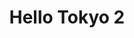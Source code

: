 ---
layout: place
title: "Hello Tokyo 2"
permalink: /louisiana/gonzales/hello-tokyo-2.html
stateAbbr: LA
stateName: Louisiana
cityName: Gonzales
seo:
  name: "Hello Tokyo 2"
  type: Restaurant
  links: https://smorefood.com/order-online/hello-tokyo-2-next-to-leblancs-food-store-gonzales-70737-p1urzrdx?utm_source=gmb&utm_medium=website
description: "Looking for sushi in Gonzales, Louisiana? Check out Hello Tokyo 2 for a delightful Japanese dining experience. Enjoy a variety of sushi and other dishes in a..."
place_id: ChIJRSYnIzq3JoYRa6PhMRZojMI
photos:
  - name: >-
      places/ChIJRSYnIzq3JoYRa6PhMRZojMI/photos/AeeoHcJSp-ZNlJ3XpP--scJ_mPlyDej2RBabzoI9ycv0o28g-5LgnsEgHpk46J1N3JbPiQbaKlaDENz6qwe7wcH16jsqfgR0d7qs12UG99FOEPxXUzScmzmXSw2D0WLdX_-irB2l8TU9gWq0BvEvm9OSUiSL1Rzp5gspcI6QHPy7TD53BrPiCsHSH71bc77hyb_d2mJ9JjgaXA6tXLkXetyyJ4sivQpU4qftjZwGBo3st8rQeHhFuvFlhu-2Q_LstFKaVhAbpDctFIip7hOCU2BiAOASs-FiQJSF6mQ8PTr3w3koQA
    widthPx: 700
    heightPx: 420
    authorAttributions:
      - displayName: Hello Tokyo 2
        uri: https://maps.google.com/maps/contrib/115555465087284847046
        photoUri: >-
          https://lh3.googleusercontent.com/a-/ALV-UjX61ll7psd9OABy1hY5Qb1X6hF-Q5xSdU_yxlUM4jBUBBunxF8=s100-p-k-no-mo
    flagContentUri: >-
      https://www.google.com/local/imagery/report/?cb_client=maps_api_places.places_api&image_key=!1e10!2sAF1QipNORDPXTMOIzp5__wjHflZomHVB26aIg4qohkOx&hl=en-US
    googleMapsUri: >-
      https://www.google.com/maps/place//data=!3m4!1e2!3m2!1sAF1QipNORDPXTMOIzp5__wjHflZomHVB26aIg4qohkOx!2e10!4m2!3m1!1s0x8626b73a23272645:0xc28c681631e1a36b
  - name: >-
      places/ChIJRSYnIzq3JoYRa6PhMRZojMI/photos/AeeoHcJroTfJ7wP62W_BC1N8lGAyOOtMOZ71YGLn8uWfsyt_3kYnGgswhkYpYTG0rJQb3RkctCA-oOxOdSziUrD7mwvlYW9xKKtVuEO3K1IQUmNK74X5dUys-9u_cCyn9x2woAcPuwEZlrXC5-QG5JYoPryZ3_RVx2yzLeKBmlNUzrv1z_FUALhMW-T9vaNxZRU4FhNFkQxoX_o5oqEL8BrXMgIOqTDgwNlqWjuWrfgTgFgE9AYR_9ccxmr3UvPqCp89Tf3okkBFsAcsLCnKZk8Q1Xda6PaQymmtZGhUMhhdIO9awrlIVXpTfevj94EmuFx1SZefVn_RqIpHs8CXl_5CXNKryE7x-E83PgGqZaAfof1xacU91W5zt585KCexyXMMJdY9fkiHqTBbRf10iZvuLbb-BxdMSRDGLD7fr--3BwLbCg
    widthPx: 4032
    heightPx: 3024
    authorAttributions:
      - displayName: Debbie B
        uri: https://maps.google.com/maps/contrib/101763554949452729705
        photoUri: >-
          https://lh3.googleusercontent.com/a-/ALV-UjXmbwMKTexS_wPK4uG96hkcr97e-LKk2WyD3yLgSG_KSPEKW65E=s100-p-k-no-mo
    flagContentUri: >-
      https://www.google.com/local/imagery/report/?cb_client=maps_api_places.places_api&image_key=!1e10!2sCIHM0ogKEICAgID-3KSIQw&hl=en-US
    googleMapsUri: >-
      https://www.google.com/maps/place//data=!3m4!1e2!3m2!1sCIHM0ogKEICAgID-3KSIQw!2e10!4m2!3m1!1s0x8626b73a23272645:0xc28c681631e1a36b
  - name: >-
      places/ChIJRSYnIzq3JoYRa6PhMRZojMI/photos/AeeoHcJ-5Zpd-6qAcE0ylZPmfqVdrHF9ENp8SbGOQdWdexwqH7ITLOohnjfky-g4LRBhwdRJgYP6G_Kb8_PzFhGfRjAYn7hMqVH6M1eT3acSkNMLzODb3g9mhdjRA4-PkQhg9fayFxawjCX0GBFFISBb4NIdaYTR_SYI3Gtsr12VibIWzQLoDsw1ziFtBXnCSLPQQLr2Qcsjf9vNQhLK12V48zzaTuMTYT4MbbKXvMMuuZyqByd3cyEwg7Vsy6Td0ydjy2EWuakPZleKxq02lYJjsQIoETRUIyPqKNLbYSriOHcSFr-D5P_Jp_sbXe91n_e9N0ToRnK7GhwdurR5YLNzFdjRUT-_cuJvQkDP2gfkTQ4XU39OmfwTWvQuMdeWv_e2UIk9SxaPZR4JtsFxybTDofJZeMLAHx4Nz6S8evmSaUb8Xw
    widthPx: 4800
    heightPx: 3599
    authorAttributions:
      - displayName: Debbie B
        uri: https://maps.google.com/maps/contrib/101763554949452729705
        photoUri: >-
          https://lh3.googleusercontent.com/a-/ALV-UjXmbwMKTexS_wPK4uG96hkcr97e-LKk2WyD3yLgSG_KSPEKW65E=s100-p-k-no-mo
    flagContentUri: >-
      https://www.google.com/local/imagery/report/?cb_client=maps_api_places.places_api&image_key=!1e10!2sCIHM0ogKEICAgIDR7c2SXA&hl=en-US
    googleMapsUri: >-
      https://www.google.com/maps/place//data=!3m4!1e2!3m2!1sCIHM0ogKEICAgIDR7c2SXA!2e10!4m2!3m1!1s0x8626b73a23272645:0xc28c681631e1a36b
  - name: >-
      places/ChIJRSYnIzq3JoYRa6PhMRZojMI/photos/AeeoHcJeeuTMSZ3Nq7HTXW6qTgxGf_g_bjKkTEIJCrbeSLqtp1I_WtWHKX_S2JahuxS0BLt93_-kljFCQL5GxhGZNRPyhQAbC9gxeRmS6M7zhcRcB2-swaNIUY4RwFs2S85ziTIU-Y_2kjN6DxDd0aHwpMbaYb_0gH66ADJ7EPVTPfz6_p2FvMo9bPEtjbrVpXVEetg3UIlitTZsaxRWVvd-gtKyNOjdDRtPx-flDBb4mfYQdbaVD32JG-6b1zGd_Fsz093bm3izmp4p8GEfgpNPYti6la8hgHi3-GfUBTR-8ouWjJsHArt4CHSiAAFsblOkC99t8y3BusllIZ2AsuNKOl2BLvTbOjZGsYNXb-el2w8SKU_-RMDbKoZo_M3E54vM37yHvN_RbSjaSJoIgGbfkhA3R-d7qtsE2vdvNZUVFZzG0cw
    widthPx: 3024
    heightPx: 4032
    authorAttributions:
      - displayName: Debbie B
        uri: https://maps.google.com/maps/contrib/101763554949452729705
        photoUri: >-
          https://lh3.googleusercontent.com/a-/ALV-UjXmbwMKTexS_wPK4uG96hkcr97e-LKk2WyD3yLgSG_KSPEKW65E=s100-p-k-no-mo
    flagContentUri: >-
      https://www.google.com/local/imagery/report/?cb_client=maps_api_places.places_api&image_key=!1e10!2sCIHM0ogKEICAgID-3KSIowE&hl=en-US
    googleMapsUri: >-
      https://www.google.com/maps/place//data=!3m4!1e2!3m2!1sCIHM0ogKEICAgID-3KSIowE!2e10!4m2!3m1!1s0x8626b73a23272645:0xc28c681631e1a36b
  - name: >-
      places/ChIJRSYnIzq3JoYRa6PhMRZojMI/photos/AeeoHcJqkBu0mB_vwQFLvxNeZ7YoGfjC8HX_HWGbBDuXqwMSJRBACrhN8BBLD7Ueto_TqRJ-NWYZbhIWh-3PHUxgH4FivmALaEKbYMGg8EpcIwx774zkG8BkZ-VytPDKdBzwsNjjOGXRa6zbokwADDqHk-gYCCvlDXZhmOAm2kIcHTiAvzrvwH0hxNdFo0q5jSpilj8je7alwqta213MtF8d4I5k7Ck4mEzRzwfBkeSbIBabm73TQrjGoCRZM7KzdY9vDlYMvqVyRkTIm5cupqqRfGHNzEGBJ-N_K8rIl763V9lm8G6uzjQWEz0o3fb-5IP6LCFLj4lFa6gWQbws3zmy2BbPfUavMtLDnfDbeBvTMUQJScMs-ybWZSDxS-TCK1KOxtoZjtsE_hlJR1FMpdMFxewtCmaKLXTezGK_WwAyJUKKvw
    widthPx: 3024
    heightPx: 4032
    authorAttributions:
      - displayName: Kelley Elkins
        uri: https://maps.google.com/maps/contrib/110568490161155219063
        photoUri: >-
          https://lh3.googleusercontent.com/a-/ALV-UjWwM01ApDkcBFwgrBI3MlHweTBelmN9jSs7b5htfuZzcu3H26Ck9g=s100-p-k-no-mo
    flagContentUri: >-
      https://www.google.com/local/imagery/report/?cb_client=maps_api_places.places_api&image_key=!1e10!2sCIHM0ogKEICAgICKiJDWJw&hl=en-US
    googleMapsUri: >-
      https://www.google.com/maps/place//data=!3m4!1e2!3m2!1sCIHM0ogKEICAgICKiJDWJw!2e10!4m2!3m1!1s0x8626b73a23272645:0xc28c681631e1a36b
  - name: >-
      places/ChIJRSYnIzq3JoYRa6PhMRZojMI/photos/AeeoHcIxWfs8YdHrQXZpCLn307iRTybmwHdZX-r5zYcYveGm_MSb1Ld1grdMTXCPy-XtJH3TMBhgI2Vdp6S2bHa2VlTmUsao0E7cTQjP5dPQUssPRD155ArCvmIo6psiCV19FuZ2n6tuQSbTHcuUmsgOo3RBF4GQ6GcncVfIyud1F90z_TBcS5UarrMDZLe6b6CcR-LOfV3dy5jgi22JV4DwT5I0BmGXd85daTZw74ENQttsmfmUkvoNXh7FscMQBFB0Jdde_Q3OjJLLArzor4C1aE2VTcLWA4DY8kdeJd6F1NeKw6MD1nTT8N-3flQAVGJZMxUjiOdZknPMcCTroLyzWpO8gedj25wkUhcms2eXoFu6IAb_REAa_DzFcnhqr2VKTLUrQLADv8Z_0cPl_uTPnCOMskz07utwudAbtBjPGGqxz09E
    widthPx: 3000
    heightPx: 4000
    authorAttributions:
      - displayName: Alicia Lo
        uri: https://maps.google.com/maps/contrib/103628786892717755718
        photoUri: >-
          https://lh3.googleusercontent.com/a/ACg8ocL96J9H5w2xb64MHXi5CDQw5aO7RnSmPd337N_sSjAPpAeOIw=s100-p-k-no-mo
    flagContentUri: >-
      https://www.google.com/local/imagery/report/?cb_client=maps_api_places.places_api&image_key=!1e10!2sCIHM0ogKEICAgID2m-Lz8wE&hl=en-US
    googleMapsUri: >-
      https://www.google.com/maps/place//data=!3m4!1e2!3m2!1sCIHM0ogKEICAgID2m-Lz8wE!2e10!4m2!3m1!1s0x8626b73a23272645:0xc28c681631e1a36b
  - name: >-
      places/ChIJRSYnIzq3JoYRa6PhMRZojMI/photos/AeeoHcJhrs1QLEokAobvdRmCx8hUQvli5M37BmVQeFjLpRoT0Aj0fVic3RwqsN4CGlURpeXMcziyBghkxKhxIQzMb3o_eJARazIfxgHUmoF6ouZFfg_lyee-WkjI49eaZ4qy-uWPay57zi41yAsZ9prczXC9tY6u4GW3u1bz3c7O7ZVejeQl5lZn_12ocbpi3yGYJNr1UnBBIDk2MujW5xx6lkuHyk7HuEWMTznf46iJgJwwBVUrB3qwydiTIR6jAUlD5e2YGuUoimzRS0sRdPAAE9TY2k_iS0YFUE_2pd0uJ9j1SpUsUklZa6BS3--uyjWqHbJXO4Qn2KoyhtkD1XiwK2RVe7CYD82HL47Oon7-txoo7om_nm0HQuKnd2BN5XxdRCWpUVzwhbZ9L5HaFm-oBDAKdsP-9jvQFNd515AvV5HVslQ
    widthPx: 4160
    heightPx: 3120
    authorAttributions:
      - displayName: Denise Brown
        uri: https://maps.google.com/maps/contrib/103765206796022959827
        photoUri: >-
          https://lh3.googleusercontent.com/a-/ALV-UjWIoAw1wO3_WPk5ExVur2MzkATudjLn4bpo3_R8y3BenrGJ0Zr_mA=s100-p-k-no-mo
    flagContentUri: >-
      https://www.google.com/local/imagery/report/?cb_client=maps_api_places.places_api&image_key=!1e10!2sCIHM0ogKEICAgIDmv-HomwE&hl=en-US
    googleMapsUri: >-
      https://www.google.com/maps/place//data=!3m4!1e2!3m2!1sCIHM0ogKEICAgIDmv-HomwE!2e10!4m2!3m1!1s0x8626b73a23272645:0xc28c681631e1a36b
  - name: >-
      places/ChIJRSYnIzq3JoYRa6PhMRZojMI/photos/AeeoHcLfmk2iC4AMIFN6msZbNExj4bE9nXF1NVT9pGgVaL_RQe7DLMJMX0wceZZH2TFq2XtGwnV-Ip_XYdcgI1gDswmHIl-17tVEk_VO8b3RaOAWZfRQMuxPhVskdrOIdMfl4qBiNZo7LYMsexqX3EOAd69U6RPm63z4vuYMny5RQElzLUAzc80-XIVFqRx7IcIB9QbFVYKNoEPfi-VW4AWTmfN53xSX_jV8ZnfsxSdOrLvDKY9_-THy4nVMiBVIEI1D5GqOMgpp90OsI3tOiTUGB4rfzeqC_CO_RXHoBTRkD_KUGjwlEQ_OJvTqXZR6-gnuZNlui3YUG98h5WQ-gwPQxCi2wxKLVn5v0JrwZ7nSdW-NFfPKCuRRnxcEo6aNn73r5CGB-rPz1rHV7CpBlruYQo2aex7Wavf43aAWa48Wo4UAfYni
    widthPx: 1920
    heightPx: 1080
    authorAttributions:
      - displayName: Payden Moore
        uri: https://maps.google.com/maps/contrib/100682678068969076326
        photoUri: >-
          https://lh3.googleusercontent.com/a-/ALV-UjVhfOqKe93liHk1sWmsNIiECYoje1qpEBz6hzlMbirKUgXmncqnhw=s100-p-k-no-mo
    flagContentUri: >-
      https://www.google.com/local/imagery/report/?cb_client=maps_api_places.places_api&image_key=!1e10!2sCIHM0ogKEICAgICe46q-hQE&hl=en-US
    googleMapsUri: >-
      https://www.google.com/maps/place//data=!3m4!1e2!3m2!1sCIHM0ogKEICAgICe46q-hQE!2e10!4m2!3m1!1s0x8626b73a23272645:0xc28c681631e1a36b
  - name: >-
      places/ChIJRSYnIzq3JoYRa6PhMRZojMI/photos/AeeoHcKiMZ1Wyv8gjZkAi1tleMNY6ZdSQKyiQ2ZT28fRIVqEp2kvRrdBbhhuKzTZ0IN1cXBquAEXykzcU6Dkffe5aJRr6tRqHcpFYsSOIDGLB75-DoZkVsq97OQ3nzBKNe9IhQH5P0M4CfEAtKGtCjmI9WSMdCbtgIuRrWXP8hUxcq1T2QedVCIDjhg4GGkysNCUPZkiNT7dlckUfMBaUnpyaEFJcBIRqw__X-cor2lH9-f-X57Vr8V0VUeUMtvSmcCiZ2Ry6or4K2zwFUJZNu60rhh1P43f209HsvvZoBznxvri9PCcU1OoITtpL-RjamlFSYGrQovgS3BAlbzRQXcDQiE3xa7swkfo1PD8Cj-kJJuLtpAX5ioHptPdwKqVnOQ4Rhvdqk8DOf6oEiz_hzMLd1q375MOWfiiOdIq4dd1tPH51sU
    widthPx: 4032
    heightPx: 3024
    authorAttributions:
      - displayName: Darlene Hebert
        uri: https://maps.google.com/maps/contrib/107958693077737974790
        photoUri: >-
          https://lh3.googleusercontent.com/a-/ALV-UjVJ_WotYljukH4XIHnqf0Hd3-XgFpNc0TnYmzUxCHYQ8x2AvODu=s100-p-k-no-mo
    flagContentUri: >-
      https://www.google.com/local/imagery/report/?cb_client=maps_api_places.places_api&image_key=!1e10!2sCIHM0ogKEICAgID62ZCy5wE&hl=en-US
    googleMapsUri: >-
      https://www.google.com/maps/place//data=!3m4!1e2!3m2!1sCIHM0ogKEICAgID62ZCy5wE!2e10!4m2!3m1!1s0x8626b73a23272645:0xc28c681631e1a36b
  - name: >-
      places/ChIJRSYnIzq3JoYRa6PhMRZojMI/photos/AeeoHcLQP2BorklajMfIH-MNDSiGPYGWDSqoPQQiMX82rWu5zOnS17DLjaPMyTygt1KjOrhs_eF_03VQYdEHbWecqtSqma_zrDnCprCA-iGe_2SJYd9pMBEviaWCJ4WFf7RZSx4vQa-vQdo6ewE7euWrS3vV_SXTuk4Kr6cGnqQSB-RDsshbBbkXaoFUDmxKTuTJ_4qDLLg0Vf8HQ8GQ2aJTUO7hNj7xfYzrtjZdXjLK3USx3A-7GV-jphE3jwS30a3LQqrXm4eefrY9lxu06-dAoMFqJEQ-Pf_kmplMBsl69J2gY-Nxvcb6yo0Pdd6JSxaAJeaGN8lMQGcnOTCBRFDOmTLD9zX0qvi7FPErOBi3txHrMae5l2swe1EhZexNz3hV7wtOmbHCYLPaYIvC8816ouWc9mcwnkH4nd-GairUFTiaDw
    widthPx: 3024
    heightPx: 4032
    authorAttributions:
      - displayName: Debbie B
        uri: https://maps.google.com/maps/contrib/101763554949452729705
        photoUri: >-
          https://lh3.googleusercontent.com/a-/ALV-UjXmbwMKTexS_wPK4uG96hkcr97e-LKk2WyD3yLgSG_KSPEKW65E=s100-p-k-no-mo
    flagContentUri: >-
      https://www.google.com/local/imagery/report/?cb_client=maps_api_places.places_api&image_key=!1e10!2sCIHM0ogKEICAgICmt7WuTg&hl=en-US
    googleMapsUri: >-
      https://www.google.com/maps/place//data=!3m4!1e2!3m2!1sCIHM0ogKEICAgICmt7WuTg!2e10!4m2!3m1!1s0x8626b73a23272645:0xc28c681631e1a36b
address: '14639 Airline Hwy #101, Gonzales, LA 70737, USA'
street: '14639 Airline Hwy #101'
city: Gonzales
state: LA
zip: '70737'
country: USA
neighborhood: null
latitude: '30.282998'
longitude: '-90.955899'
accessibility_options:
  wheelchairAccessibleParking: true
  wheelchairAccessibleEntrance: true
  wheelchairAccessibleRestroom: true
  wheelchairAccessibleSeating: true
business_status: OPERATIONAL
name: Hello Tokyo 2
google_maps_links:
  directionsUri: >-
    https://www.google.com/maps/dir//''/data=!4m7!4m6!1m1!4e2!1m2!1m1!1s0x8626b73a23272645:0xc28c681631e1a36b!3e0
  placeUri: https://maps.google.com/?cid=14018694184632951659
  writeAReviewUri: >-
    https://www.google.com/maps/place//data=!4m3!3m2!1s0x8626b73a23272645:0xc28c681631e1a36b!12e1
  reviewsUri: >-
    https://www.google.com/maps/place//data=!4m4!3m3!1s0x8626b73a23272645:0xc28c681631e1a36b!9m1!1b1
  photosUri: >-
    https://www.google.com/maps/place//data=!4m3!3m2!1s0x8626b73a23272645:0xc28c681631e1a36b!10e5
primary_type: Japanese Restaurant
opening_hours:
  regular: null
  current: null
secondary_opening_hours:
  regular:
    weekdayDescriptions: null
    type: null
  current:
    weekdayDescriptions: null
    type: null
phone: (225) 402-4102
price_level: PRICE_LEVEL_MODERATE
price_range: null
rating: '3.9'
rating_count: 45
website: >-
  https://smorefood.com/order-online/hello-tokyo-2-next-to-leblancs-food-store-gonzales-70737-p1urzrdx?utm_source=gmb&utm_medium=website
reviews: null
parking_options: null
payment_options: null
allow_dogs: null
curbside_pickup: null
delivery: null
dine_in: null
good_for_children: null
good_for_groups: null
good_for_sports: null
live_music: null
menu_for_children: null
outdoor_seating: null
reservable: null
restroom: null
serves_beer: null
serves_breakfast: null
serves_brunch: null
serves_cocktails: null
serves_coffee: null
serves_dinner: null
serves_dessert: null
serves_lunch: null
serves_vegetarian_food: null
serves_wine: null
takeout: null
summary: null

---